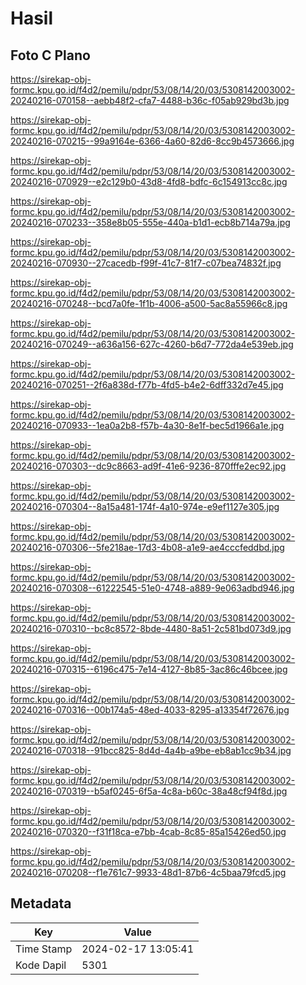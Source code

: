# Hasil

## Foto C Plano

https://sirekap-obj-formc.kpu.go.id/f4d2/pemilu/pdpr/53/08/14/20/03/5308142003002-20240216-070158--aebb48f2-cfa7-4488-b36c-f05ab929bd3b.jpg

https://sirekap-obj-formc.kpu.go.id/f4d2/pemilu/pdpr/53/08/14/20/03/5308142003002-20240216-070215--99a9164e-6366-4a60-82d6-8cc9b4573666.jpg

https://sirekap-obj-formc.kpu.go.id/f4d2/pemilu/pdpr/53/08/14/20/03/5308142003002-20240216-070929--e2c129b0-43d8-4fd8-bdfc-6c154913cc8c.jpg

https://sirekap-obj-formc.kpu.go.id/f4d2/pemilu/pdpr/53/08/14/20/03/5308142003002-20240216-070233--358e8b05-555e-440a-b1d1-ecb8b714a79a.jpg

https://sirekap-obj-formc.kpu.go.id/f4d2/pemilu/pdpr/53/08/14/20/03/5308142003002-20240216-070930--27cacedb-f99f-41c7-81f7-c07bea74832f.jpg

https://sirekap-obj-formc.kpu.go.id/f4d2/pemilu/pdpr/53/08/14/20/03/5308142003002-20240216-070248--bcd7a0fe-1f1b-4006-a500-5ac8a55966c8.jpg

https://sirekap-obj-formc.kpu.go.id/f4d2/pemilu/pdpr/53/08/14/20/03/5308142003002-20240216-070249--a636a156-627c-4260-b6d7-772da4e539eb.jpg

https://sirekap-obj-formc.kpu.go.id/f4d2/pemilu/pdpr/53/08/14/20/03/5308142003002-20240216-070251--2f6a838d-f77b-4fd5-b4e2-6dff332d7e45.jpg

https://sirekap-obj-formc.kpu.go.id/f4d2/pemilu/pdpr/53/08/14/20/03/5308142003002-20240216-070933--1ea0a2b8-f57b-4a30-8e1f-bec5d1966a1e.jpg

https://sirekap-obj-formc.kpu.go.id/f4d2/pemilu/pdpr/53/08/14/20/03/5308142003002-20240216-070303--dc9c8663-ad9f-41e6-9236-870fffe2ec92.jpg

https://sirekap-obj-formc.kpu.go.id/f4d2/pemilu/pdpr/53/08/14/20/03/5308142003002-20240216-070304--8a15a481-174f-4a10-974e-e9ef1127e305.jpg

https://sirekap-obj-formc.kpu.go.id/f4d2/pemilu/pdpr/53/08/14/20/03/5308142003002-20240216-070306--5fe218ae-17d3-4b08-a1e9-ae4cccfeddbd.jpg

https://sirekap-obj-formc.kpu.go.id/f4d2/pemilu/pdpr/53/08/14/20/03/5308142003002-20240216-070308--61222545-51e0-4748-a889-9e063adbd946.jpg

https://sirekap-obj-formc.kpu.go.id/f4d2/pemilu/pdpr/53/08/14/20/03/5308142003002-20240216-070310--bc8c8572-8bde-4480-8a51-2c581bd073d9.jpg

https://sirekap-obj-formc.kpu.go.id/f4d2/pemilu/pdpr/53/08/14/20/03/5308142003002-20240216-070315--6196c475-7e14-4127-8b85-3ac86c46bcee.jpg

https://sirekap-obj-formc.kpu.go.id/f4d2/pemilu/pdpr/53/08/14/20/03/5308142003002-20240216-070316--00b174a5-48ed-4033-8295-a13354f72676.jpg

https://sirekap-obj-formc.kpu.go.id/f4d2/pemilu/pdpr/53/08/14/20/03/5308142003002-20240216-070318--91bcc825-8d4d-4a4b-a9be-eb8ab1cc9b34.jpg

https://sirekap-obj-formc.kpu.go.id/f4d2/pemilu/pdpr/53/08/14/20/03/5308142003002-20240216-070319--b5af0245-6f5a-4c8a-b60c-38a48cf94f8d.jpg

https://sirekap-obj-formc.kpu.go.id/f4d2/pemilu/pdpr/53/08/14/20/03/5308142003002-20240216-070320--f31f18ca-e7bb-4cab-8c85-85a15426ed50.jpg

https://sirekap-obj-formc.kpu.go.id/f4d2/pemilu/pdpr/53/08/14/20/03/5308142003002-20240216-070208--f1e761c7-9933-48d1-87b6-4c5baa79fcd5.jpg


## Metadata

| Key        | Value               |
| ---------- | ------------------- |
| Time Stamp | 2024-02-17 13:05:41 |
| Kode Dapil | 5301                |



